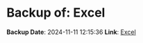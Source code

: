 # Backup of: Excel

**Backup Date**: 2024-11-11 12:15:36
**Link**: [Excel](https://przemienniki.net/export/przemienniki.xls)
